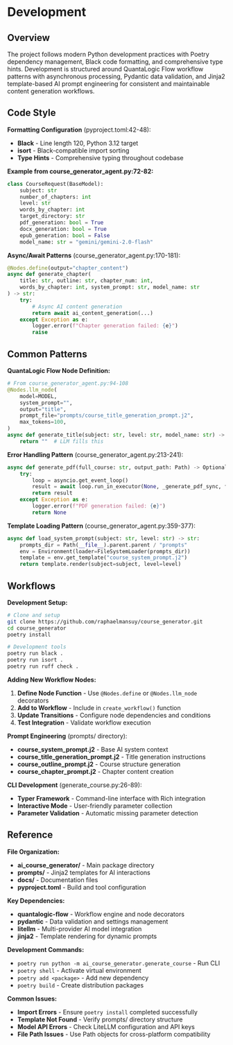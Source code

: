 <!-- Generated: 2025-06-19 00:28:38 UTC -->

# Development

## Overview

The project follows modern Python development practices with Poetry dependency management, Black code formatting, and comprehensive type hints. Development is structured around QuantaLogic Flow workflow patterns with asynchronous processing, Pydantic data validation, and Jinja2 template-based AI prompt engineering for consistent and maintainable content generation workflows.

## Code Style

**Formatting Configuration** (pyproject.toml:42-48):
- **Black** - Line length 120, Python 3.12 target
- **isort** - Black-compatible import sorting
- **Type Hints** - Comprehensive typing throughout codebase

**Example from course_generator_agent.py:72-82:**
```python
class CourseRequest(BaseModel):
    subject: str
    number_of_chapters: int
    level: str
    words_by_chapter: int
    target_directory: str
    pdf_generation: bool = True
    docx_generation: bool = True
    epub_generation: bool = False
    model_name: str = "gemini/gemini-2.0-flash"
```

**Async/Await Patterns** (course_generator_agent.py:170-181):
```python
@Nodes.define(output="chapter_content")
async def generate_chapter(
    title: str, outline: str, chapter_num: int, 
    words_by_chapter: int, system_prompt: str, model_name: str
) -> str:
    try:
        # Async AI content generation
        return await ai_content_generation(...)
    except Exception as e:
        logger.error(f"Chapter generation failed: {e}")
        raise
```

## Common Patterns

**QuantaLogic Flow Node Definition:**
```python
# From course_generator_agent.py:94-108
@Nodes.llm_node(
    model=MODEL,
    system_prompt="",
    output="title",
    prompt_file="prompts/course_title_generation_prompt.j2",
    max_tokens=100,
)
async def generate_title(subject: str, level: str, model_name: str) -> str:
    return ""  # LLM fills this
```

**Error Handling Pattern** (course_generator_agent.py:213-241):
```python
async def generate_pdf(full_course: str, output_path: Path) -> Optional[str]:
    try:
        loop = asyncio.get_event_loop()
        result = await loop.run_in_executor(None, _generate_pdf_sync, full_course, output_path)
        return result
    except Exception as e:
        logger.error(f"PDF generation failed: {e}")
        return None
```

**Template Loading Pattern** (course_generator_agent.py:359-377):
```python
async def load_system_prompt(subject: str, level: str) -> str:
    prompts_dir = Path(__file__).parent.parent / "prompts"
    env = Environment(loader=FileSystemLoader(prompts_dir))
    template = env.get_template("course_system_prompt.j2")
    return template.render(subject=subject, level=level)
```

## Workflows

**Development Setup:**
```bash
# Clone and setup
git clone https://github.com/raphaelmansuy/course_generator.git
cd course_generator
poetry install

# Development tools
poetry run black .
poetry run isort .
poetry run ruff check .
```

**Adding New Workflow Nodes:**
1. **Define Node Function** - Use `@Nodes.define` or `@Nodes.llm_node` decorators
2. **Add to Workflow** - Include in `create_workflow()` function
3. **Update Transitions** - Configure node dependencies and conditions
4. **Test Integration** - Validate workflow execution

**Prompt Engineering** (prompts/ directory):
- **course_system_prompt.j2** - Base AI system context
- **course_title_generation_prompt.j2** - Title generation instructions
- **course_outline_prompt.j2** - Course structure generation
- **course_chapter_prompt.j2** - Chapter content creation

**CLI Development** (generate_course.py:26-89):
- **Typer Framework** - Command-line interface with Rich integration
- **Interactive Mode** - User-friendly parameter collection
- **Parameter Validation** - Automatic missing parameter detection

## Reference

**File Organization:**
- **ai_course_generator/** - Main package directory
- **prompts/** - Jinja2 templates for AI interactions
- **docs/** - Documentation files
- **pyproject.toml** - Build and tool configuration

**Key Dependencies:**
- **quantalogic-flow** - Workflow engine and node decorators
- **pydantic** - Data validation and settings management
- **litellm** - Multi-provider AI model integration
- **jinja2** - Template rendering for dynamic prompts

**Development Commands:**
- `poetry run python -m ai_course_generator.generate_course` - Run CLI
- `poetry shell` - Activate virtual environment
- `poetry add <package>` - Add new dependency
- `poetry build` - Create distribution packages

**Common Issues:**
- **Import Errors** - Ensure `poetry install` completed successfully
- **Template Not Found** - Verify prompts/ directory structure
- **Model API Errors** - Check LiteLLM configuration and API keys
- **File Path Issues** - Use Path objects for cross-platform compatibility
